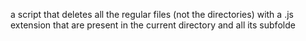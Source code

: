  a script that deletes all the regular files (not the directories) with a .js extension that are present in the current directory and all its subfolde
